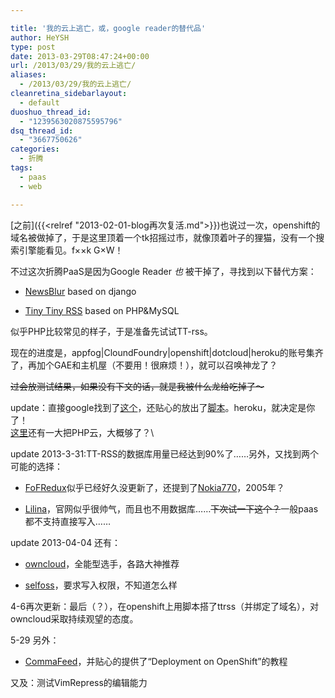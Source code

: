 ```yaml
---

title: '我的云上逃亡，或，google reader的替代品'
author: HeYSH
type: post
date: 2013-03-29T08:47:24+00:00
url: /2013/03/29/我的云上逃亡/
aliases:
  - /2013/03/29/我的云上逃亡/
cleanretina_sidebarlayout:
  - default
duoshuo_thread_id:
  - "1239563020875595796"
dsq_thread_id:
  - "3667750626"
categories:
  - 折腾
tags:
  - paas
  - web

---
```

[之前]({{<relref "2013-02-01-blog再次复活.md">}})也说过一次，openshift的域名被做掉了，于是这里顶着一个tk招摇过市，就像顶着叶子的狸猫，没有一个搜索引擎能看见。f××k G×W！

不过这次折腾PaaS是因为Google Reader *也* 被干掉了，寻找到以下替代方案：

* [NewsBlur](https://github.com/samuelclay/NewsBlur) based on django

* [Tiny Tiny RSS](http://tt-rss.org/redmine/projects/tt-rss/wiki) based on PHP&MySQL

似乎PHP比较常见的样子，于是准备先试试TT-rss。

现在的进度是，appfog|CloundFoundry|openshift|dotcloud|heroku的账号集齐了，再加个GAE和主机屋（不要用！很麻烦！），就可以召唤神龙了？

~~过会放测试结果，如果没有下文的话，就是我被什么龙给吃掉了～~~

update：直接google找到了[这个](http://projectdelphai.github.com/blog/2013/03/15/replacing-google-reader-with-tt-rss-on-heroku/)，还贴心的放出了[脚本](https://github.com/projectdelphai/ttrss-on-heroku/blob/master/ttrss_heroku_setup.sh)。heroku，就决定是你了！\
[这里](http://www.quora.com/Is-there-anything-like-Heroku-I-can-use-for-a-PHP-site)还有一大把PHP云，大概够了？\

update 2013-3-31:TT-RSS的数据库用量已经达到90%了……另外，又找到两个可能的选择：

* [FoFRedux](http://fofredux.sourceforge.net/)似乎已经好久没更新了，还提到了[Nokia770](http://baike.baidu.com/view/236935.htm)，2005年？

* [Lilina](http://getlilina.org/)，官网似乎很帅气，而且也不用数据库……~~下次试一下这个？~~一般paas都不支持直接写入……

update 2013-04-04 还有：

* [owncloud](http://owncloud.org/)，全能型选手，各路大神推荐

* [selfoss](http://selfoss.aditu.de/)，要求写入权限，不知道怎么样

4-6再次更新：最后（？），在openshift上用脚本搭了ttrss（并绑定了域名），对owncloud采取持续观望的态度。

5-29 另外：

* [CommaFeed](https://github.com/Athou/commafeed)，并贴心的提供了“Deployment on OpenShift”的教程



又及：测试VimRepress的编辑能力
